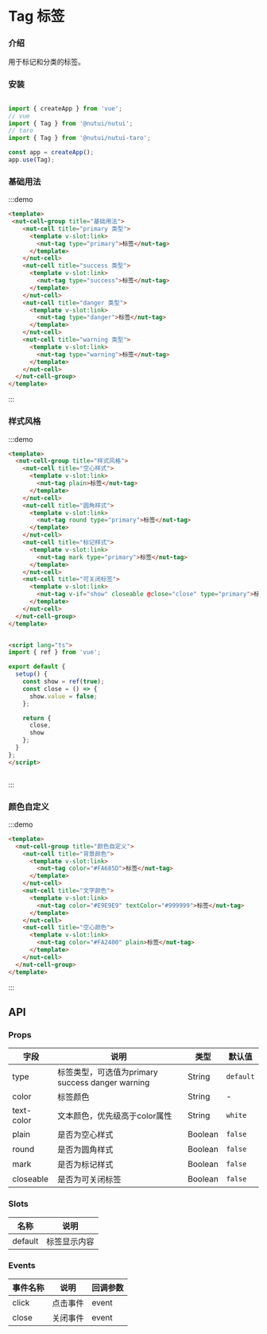 # Tag 标签

### 介绍

用于标记和分类的标签。

### 安装

```javascript

import { createApp } from 'vue';
// vue
import { Tag } from '@nutui/nutui';
// taro
import { Tag } from '@nutui/nutui-taro';

const app = createApp();
app.use(Tag);

```


### 基础用法

:::demo
```html
<template>
 <nut-cell-group title="基础用法">
    <nut-cell title="primary 类型">
      <template v-slot:link>
        <nut-tag type="primary">标签</nut-tag>
      </template>
    </nut-cell>
    <nut-cell title="success 类型">
      <template v-slot:link>
        <nut-tag type="success">标签</nut-tag>
      </template>
    </nut-cell>
    <nut-cell title="danger 类型">
      <template v-slot:link>
        <nut-tag type="danger">标签</nut-tag>
      </template>
    </nut-cell>
    <nut-cell title="warning 类型">
      <template v-slot:link>
        <nut-tag type="warning">标签</nut-tag>
      </template>
    </nut-cell>
  </nut-cell-group>
</template>

```
:::

### 样式风格 

:::demo
```html
<template>
  <nut-cell-group title="样式风格">
    <nut-cell title="空心样式">
      <template v-slot:link>
        <nut-tag plain>标签</nut-tag>
      </template>
    </nut-cell>
    <nut-cell title="圆角样式">
      <template v-slot:link>
        <nut-tag round type="primary">标签</nut-tag>
      </template>
    </nut-cell>
    <nut-cell title="标记样式">
      <template v-slot:link>
        <nut-tag mark type="primary">标签</nut-tag>
      </template>
    </nut-cell>
    <nut-cell title="可关闭标签">
      <template v-slot:link>
        <nut-tag v-if="show" closeable @close="close" type="primary">标签</nut-tag>
      </template>
    </nut-cell>
  </nut-cell-group>
</template>


<script lang="ts">
import { ref } from 'vue';

export default {
  setup() {
    const show = ref(true);
    const close = () => {
      show.value = false;
    };

    return {
      close,
      show
    };
  }
};
</script>



```
:::


### 颜色自定义

:::demo
```html
<template>
  <nut-cell-group title="颜色自定义">
    <nut-cell title="背景颜色">
      <template v-slot:link>
        <nut-tag color="#FA685D">标签</nut-tag>
      </template>
    </nut-cell>
    <nut-cell title="文字颜色">
      <template v-slot:link>
        <nut-tag color="#E9E9E9" textColor="#999999">标签</nut-tag>
      </template>
    </nut-cell>
    <nut-cell title="空心颜色">
      <template v-slot:link>
        <nut-tag color="#FA2400" plain>标签</nut-tag>
      </template>
    </nut-cell>
  </nut-cell-group>
</template>

```
:::


## API
### Props 

| 字段       | 说明                                             | 类型    | 默认值    |
|------------|--------------------------------------------------|---------|-----------|
| type       | 标签类型，可选值为primary success danger warning | String  | `default` |
| color      | 标签颜色                                         | String  | -         |
| text-color | 文本颜色，优先级高于color属性                    | String  | `white`   |
| plain      | 是否为空心样式                                   | Boolean | `false`   |
| round      | 是否为圆角样式                                   | Boolean | `false`   |
| mark       | 是否为标记样式                                   | Boolean | `false`   |
| closeable  | 是否为可关闭标签                                 | Boolean | `false`   |


### Slots

| 名称    | 说明         |
|---------|--------------|
| default | 标签显示内容 |

### Events

| 事件名称 | 说明     | 回调参数 |
|----------|----------|----------|
| click    | 点击事件 | event    |
| close    | 关闭事件 | event    |
